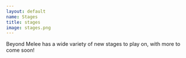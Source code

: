 ```yaml
---
layout: default
name: Stages
title: stages
image: stages.png
---
```

Beyond Melee has a wide variety of new stages to play on, with more to come soon!
